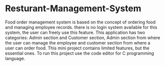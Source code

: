 # Resturant-Management-System
Food order management system is based on the concept of ordering food and managing employee records. there is no login system available for  this system, the user can freely use this feature. This application has two categories: Admin section and Customer section, Admin section from  where the user can manage the employee and customer section from where a user can order food. This mini project contains limited features, but  the essential ones. To run this project use the code editor for C programming language.
